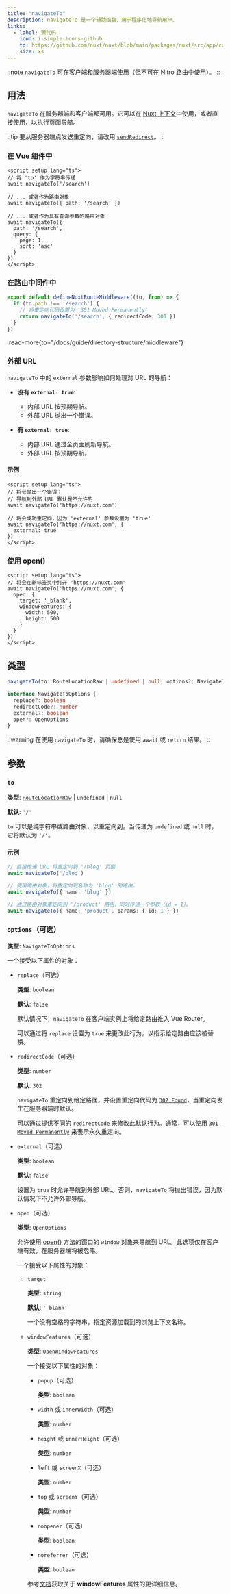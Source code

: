 ```yaml
---
title: "navigateTo"
description: navigateTo 是一个辅助函数，用于程序化地导航用户。
links:
  - label: 源代码
    icon: i-simple-icons-github
    to: https://github.com/nuxt/nuxt/blob/main/packages/nuxt/src/app/composables/router.ts
    size: xs
---
```


::note
`navigateTo` 可在客户端和服务器端使用（但不可在 Nitro 路由中使用）。
::

## 用法

`navigateTo` 在服务器端和客户端都可用。它可以在 [Nuxt 上下文](/docs/guide/going-further/nuxt-app#the-nuxt-context)中使用，或者直接使用，以执行页面导航。

::tip
要从服务器端点发送重定向，请改用 [`sendRedirect`](https://h3.unjs.io/utils/response#sendredirectevent-location-code)。
::

### 在 Vue 组件中

```vue
<script setup lang="ts">
// 将 'to' 作为字符串传递
await navigateTo('/search')

// ... 或者作为路由对象
await navigateTo({ path: '/search' })

// ... 或者作为具有查询参数的路由对象
await navigateTo({
  path: '/search',
  query: {
    page: 1,
    sort: 'asc'
  }
})
</script>
```

### 在路由中间件中

```ts
export default defineNuxtRouteMiddleware((to, from) => {
  if (to.path !== '/search') {
    // 将重定向代码设置为 '301 Moved Permanently'
    return navigateTo('/search', { redirectCode: 301 })
  }
})
```

:read-more{to="/docs/guide/directory-structure/middleware"}

### 外部 URL

`navigateTo` 中的 `external` 参数影响如何处理对 URL 的导航：

- **没有 `external: true`**:
  - 内部 URL 按预期导航。
  - 外部 URL 抛出一个错误。

- **有 `external: true`**:
  - 内部 URL 通过全页面刷新导航。
  - 外部 URL 按预期导航。

#### 示例

```vue
<script setup lang="ts">
// 将会抛出一个错误；
// 导航到外部 URL 默认是不允许的
await navigateTo('https://nuxt.com')

// 将会成功重定向，因为 'external' 参数设置为 'true'
await navigateTo('https://nuxt.com', {
  external: true
})
</script>
```

### 使用 open()

```vue
<script setup lang="ts">
// 将会在新标签页中打开 'https://nuxt.com'
await navigateTo('https://nuxt.com', {
  open: {
    target: '_blank',
    windowFeatures: {
      width: 500,
      height: 500
    }
  }
})
</script>
```

## 类型

```ts
navigateTo(to: RouteLocationRaw | undefined | null, options?: NavigateToOptions) => Promise<void | NavigationFailure> | RouteLocationRaw

interface NavigateToOptions {
  replace?: boolean
  redirectCode?: number
  external?: boolean
  open?: OpenOptions
}
```

::warning
在使用 `navigateTo` 时，请确保总是使用 `await` 或 `return` 结果。
::

## 参数

### `to`

**类型**: [`RouteLocationRaw`](https://router.vuejs.org/api/interfaces/RouteLocationOptions.html#Interface-RouteLocationOptions) | `undefined` | `null`

**默认**: `'/'`

`to` 可以是纯字符串或路由对象，以重定向到。当传递为 `undefined` 或 `null` 时，它将默认为 `'/'`。

#### 示例

```ts
// 直接传递 URL 将重定向到 '/blog' 页面
await navigateTo('/blog')

// 使用路由对象，将重定向到名称为 'blog' 的路由。
await navigateTo({ name: 'blog' })

// 通过路由对象重定向到 '/product' 路由，同时传递一个参数（id = 1）。
await navigateTo({ name: 'product', params: { id: 1 } })
```

### `options`（可选）

**类型**: `NavigateToOptions`

一个接受以下属性的对象：

- `replace`（可选）

  **类型**: `boolean`

  **默认**: `false`

  默认情况下，`navigateTo` 在客户端实例上将给定路由推入 Vue Router。

  可以通过将 `replace` 设置为 `true` 来更改此行为，以指示给定路由应该被替换。

- `redirectCode`（可选）

  **类型**: `number`

  **默认**: `302`

  `navigateTo` 重定向到给定路径，并设置重定向代码为 [`302 Found`](https://developer.mozilla.org/en-US/docs/Web/HTTP/Status/302)，当重定向发生在服务器端时默认。

  可以通过提供不同的 `redirectCode` 来修改此默认行为。通常，可以使用 [`301 Moved Permanently`](https://developer.mozilla.org/en-US/docs/Web/HTTP/Status/301) 来表示永久重定向。

- `external`（可选）

  **类型**: `boolean`

  **默认**: `false`

  设置为 `true` 时允许导航到外部 URL。否则，`navigateTo` 将抛出错误，因为默认情况下不允许外部导航。

- `open`（可选）

  **类型**: `OpenOptions`

  允许使用 [open()](https://developer.mozilla.org/en-US/docs/Web/API/Window/open) 方法的窗口的 `window` 对象来导航到 URL。此选项仅在客户端有效，在服务器端将被忽略。

  一个接受以下属性的对象：

  - `target`

    **类型**: `string`

    **默认**: `'_blank'`

    一个没有空格的字符串，指定资源加载到的浏览上下文名称。

  - `windowFeatures`（可选）

    **类型**: `OpenWindowFeatures`

    一个接受以下属性的对象：

    - `popup`（可选）

      **类型**: `boolean`

    - `width` 或 `innerWidth`（可选）

      **类型**: `number`

    - `height` 或 `innerHeight`（可选）

      **类型**: `number`

    - `left` 或 `screenX`（可选）

      **类型**: `number`

    - `top` 或 `screenY`（可选）

      **类型**: `number`

    - `noopener`（可选）

      **类型**: `boolean`

    - `noreferrer`（可选）

      **类型**: `boolean`

    参考[文档](https://developer.mozilla.org/en-US/docs/Web/API/Window/open)获取关于 **windowFeatures** 属性的更详细信息。
